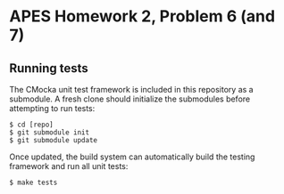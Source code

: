# APES Homework 2, Problem 6 (and 7)

## Running tests

The CMocka unit test framework is included in this repository as a submodule. A
fresh clone should initialize the submodules before attempting to run tests:

```
$ cd [repo]
$ git submodule init
$ git submodule update
```

Once updated, the build system can automatically build the testing framework and run all unit tests:

```
$ make tests
```


